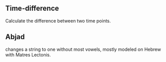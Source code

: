 ## Time-difference
Calculate the difference between two time points.

## Abjad
changes a string to one without most vowels, mostly modeled on Hebrew with Matres Lectonis.
